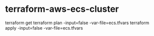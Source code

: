 # terraform-aws-ecs-cluster
terraform get
terraform plan -input=false -var-file=ecs.tfvars
terraform apply -input=false -var-file=ecs.tfvars
